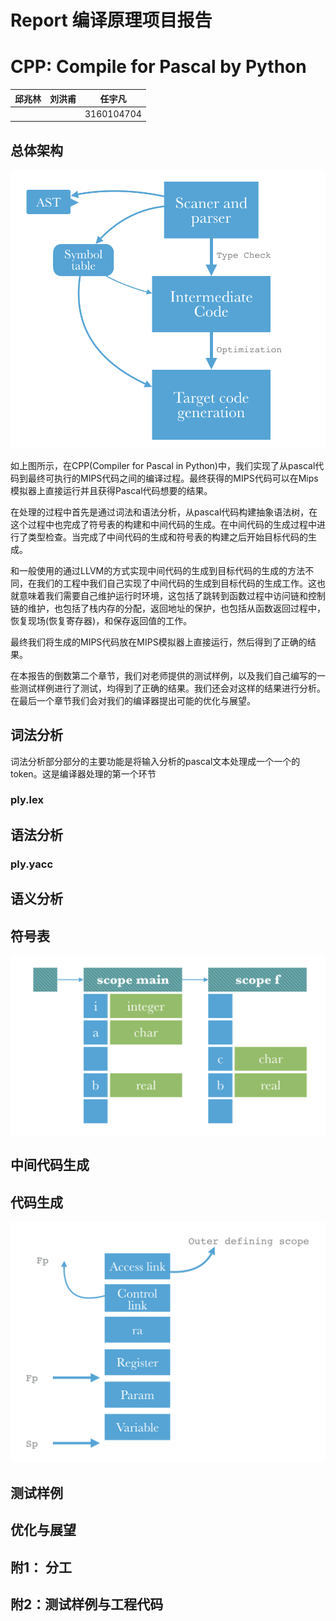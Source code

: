 # Report 编译原理项目报告

# CPP: Compile for Pascal by Python 

| 邱兆林 | 刘洪甫 | 任宇凡     |
| ------ | ------ | ---------- |
|        |        | 3160104704 |

## 总体架构

![image-20190613194718564](assets/image-20190613194718564.png)

如上图所示，在CPP(Compiler for Pascal in Python)中，我们实现了从pascal代码到最终可执行的MIPS代码之间的编译过程。最终获得的MIPS代码可以在Mips模拟器上直接运行并且获得Pascal代码想要的结果。

在处理的过程中首先是通过词法和语法分析，从pascal代码构建抽象语法树，在这个过程中也完成了符号表的构建和中间代码的生成。在中间代码的生成过程中进行了类型检查。当完成了中间代码的生成和符号表的构建之后开始目标代码的生成。

和一般使用的通过LLVM的方式实现中间代码的生成到目标代码的生成的方法不同，在我们的工程中我们自己实现了中间代码的生成到目标代码的生成工作。这也就意味着我们需要自己维护运行时环境，这包括了跳转到函数过程中访问链和控制链的维护，也包括了栈内存的分配，返回地址的保护，也包括从函数返回过程中，恢复现场(恢复寄存器)，和保存返回值的工作。

最终我们将生成的MIPS代码放在MIPS模拟器上直接运行，然后得到了正确的结果。

在本报告的倒数第二个章节，我们对老师提供的测试样例，以及我们自己编写的一些测试样例进行了测试，均得到了正确的结果。我们还会对这样的结果进行分析。在最后一个章节我们会对我们的编译器提出可能的优化与展望。

## 词法分析

词法分析部分部分的主要功能是将输入分析的pascal文本处理成一个一个的token。这是编译器处理的第一个环节

### ply.lex


## 语法分析



### ply.yacc



## 语义分析



## 符号表

![image-20190613195223079](assets/image-20190613195223079.png)



## 中间代码生成



## 代码生成

![image-20190613195205142](assets/image-20190613195205142.png)

## 测试样例





## 优化与展望





## 附1： 分工



## 附2：测试样例与工程代码